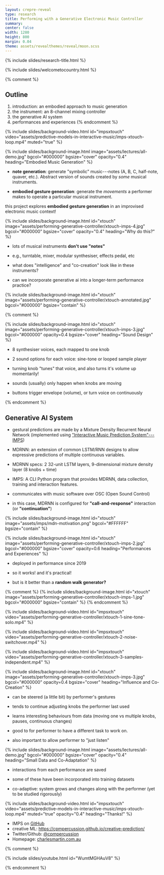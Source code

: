 ```yaml
---
layout: crepre-reveal
type: research
title: Performing with a Generative Electronic Music Controller
summary:
center: false
width: 1280
height: 800
margin: 0.04
theme: assets/revealthemes/reveal/moon.scss
---
```


<!-- theme: assets/revealthemes/crepre-dark.scss -->

{% include slides/research-title.html %}

{% include slides/welcometocountry.html %}

{% comment %}
## Outline

1. introduction: an embodied approach to music generation
2. the instrument: an 8-channel mixing controller
3. the generative AI system
4. performances and experiences
{% endcomment %}

{% include slides/background-video.html
id="impsxtouch"
video="assets/predictive-models-in-interactive-music/imps-xtouch-loop.mp4"
muted="true"
%}

{% include slides/background-image.html
image="assets/lectures/all-demo.jpg"
bgcol="#000000"
bgsize="cover"
opacity="0.4"
heading="Embodied Music Generation"
%}

- **note generation**: generate "symbolic" music---notes (A, B, C, half-note, quaver, etc.). Abstract version of sounds created by _some_ musical instruments.

- **embodied gesture generation**: generate the _movements_ a performer makes to operate a particular musical instrument.

this project explores **embodied gesture generation** in an improvised electronic music context!

{% include slides/background-image.html
id="xtouch"
image="assets/performing-generative-controller/xtouch-imps-4.jpg"
bgcol="#000000"
bgsize="cover"
opacity="0.4"
heading="Why do this?"
%}

- lots of musical instruments **don't use "notes"**

- e.g., turntable, mixer, modular synthesiser, effects pedal, etc

- what does "intelligence" and "co-creation" look like in these instruments?

- can we incorporate generative ai into a longer-term performance practice?

{% include slides/background-image.html
id="xtouch"
image="assets/performing-generative-controller/xtouch-annotated.jpg"
bgcol="#000000"
bgsize="contain"
%}

{% comment %}

{% include slides/background-image.html
id="xtouch"
image="assets/performing-generative-controller/xtouch-imps-3.jpg"
bgcol="#000000"
opacity=0.4
bgsize="cover"
heading="Sound Design"
%}

- 8 synthesiser voices, each mapped to one knob

- 2 sound options for each voice: sine-tone or looped sample player

- turning knob "tunes" that voice, and also turns it's volume up momentarily!

- sounds (usually) only happen when knobs are moving

- buttons trigger envelope (volume), or turn voice on continuously

<!-- Not something for pop music, but not unfamiliar in experimental, electronic, contemporary classical world. -->

{% endcomment %}

## Generative AI System

- gestural predictions are made by a Mixture Density Recurrent Neural Network (implemented using ["Interactive Music Prediction System"---IMPS](https://cpmpercussion.github.io/creative-prediction/imps/))

- MDRNN: an extension of common LSTM/RNN designs to allow expressive predictions of multiple continuous variables.

- MDRNN specs: 2 32-unit LSTM layers, 9-dimensional mixture density layer (8 knobs + time)

- IMPS: A CLI Python program that provides MDRNN, data collection, training and interaction features.

- communicates with music software over OSC (Open Sound Control)

- in this case, MDRNN is configured for **"call-and-response"** interaction (or **"continuation"**)

{% include slides/background-image.html
id="xtouch"
image="assets/imps/mdn-motivation.png"
bgcol="#FFFFFF"
bgsize="contain"
%}

{% include slides/background-image.html
id="xtouch"
image="assets/performing-generative-controller/xtouch-imps-2.jpg"
bgcol="#000000"
bgsize="cover"
opacity=0.6
heading="Performances and Experiences"
%}

- deployed in performance since 2019

- so it works! and it's practical!

- but is it better than a **random walk generator?**

{% comment %}
{% include slides/background-image.html
id="xtouch"
image="assets/performing-generative-controller/xtouch-imps-1.jpg"
bgcol="#000000"
bgsize="contain"
%}
{% endcomment %}

{% include slides/background-video.html
id="impsxtouch"
video="assets/performing-generative-controller/xtouch-1-sine-tone-solo.mp4"
%}

{% include slides/background-video.html
id="impsxtouch"
video="assets/performing-generative-controller/xtouch-2-noise-switchover.mp4"
%}

{% include slides/background-video.html
id="impsxtouch"
video="assets/performing-generative-controller/xtouch-3-samples-independent.mp4"
%}

{% include slides/background-image.html
id="xtouch"
image="assets/performing-generative-controller/xtouch-imps-3.jpg"
bgcol="#000000"
opacity=0.4
bgsize="cover"
heading="Influence and Co-Creation"
%}

- can be steered (a little bit) by performer's gestures

- tends to continue adjusting knobs the performer last used

- learns interesting behaviours from data (moving one vs multiple knobs, pauses, continuous changes)

- good to for performer to have a different task to work on.

- also important to allow performer to "just listen"


{% include slides/background-image.html
image="assets/lectures/all-demo.jpg"
bgcol="#000000"
bgsize="cover"
opacity="0.4"
heading="Small Data and Co-Adaptation"
%}

- interactions from each performance are saved

- some of these have been incorporated into training datasets

- co-adaptive: system grows and changes along with the performer (yet to be studied rigorously)

{% include slides/background-video.html
id="impsxtouch"
video="assets/predictive-models-in-interactive-music/imps-xtouch-loop.mp4"
muted="true"
opacity="0.4"
heading="Thanks!"
%}

- IMPS on [GitHub](https://github.com/cpmpercussion/imps)
- creative ML: <https://cpmpercussion.github.io/creative-prediction/>
- Twitter/Github: [@cpmpercussion](https://www.twitter.com/cpmpercussion)
- Homepage: [charlesmartin.com.au](https://charlesmartin.com.au)

{% comment %}
<!-- Neurofeedback 2020 video  -->
{% include slides/youtube.html id="WumtMGHAuV8" %}
<!-- https://youtu.be/WumtMGHAuV8 -->
{% endcomment %}
